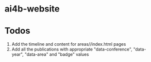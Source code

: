# ai4b-website

# Todos

1. Add the timeline and content for areas/<your-area>/index.html pages
2. Add all the publications with appropriate "data-conference", "data-year", "data-area" and "badge" values
